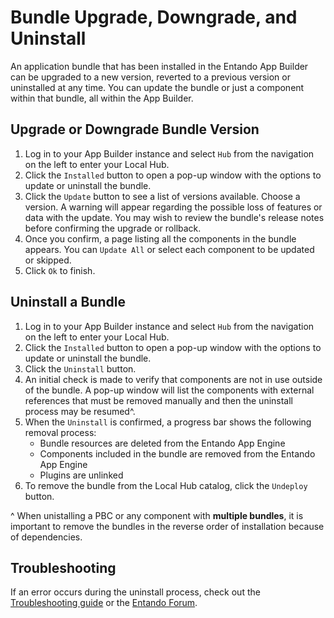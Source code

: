 # Bundle Upgrade, Downgrade, and Uninstall
An application bundle that has been installed in the Entando App Builder can be upgraded to a new version, reverted to a previous version or uninstalled at any time. You can update the bundle or just a component within that bundle, all within the App Builder. 

## Upgrade or Downgrade Bundle Version

1. Log in to your App Builder instance and select `Hub` from the navigation on the left to enter your Local Hub.
2. Click the `Installed` button to open a pop-up window with the options to update or uninstall the bundle. 
3. Click the `Update` button to see a list of versions available. Choose a version. A warning will appear regarding the possible loss of features or data with the update. You may wish to review the bundle's release notes before confirming the upgrade or rollback. 
4. Once you confirm, a page listing all the components in the bundle appears. You can `Update All` or select each component to be updated or skipped. 
5. Click `Ok` to finish. 

## Uninstall a Bundle
1. Log in to your App Builder instance and select `Hub` from the navigation on the left to enter your Local Hub.
2. Click the `Installed` button to open a pop-up window with the options to update or uninstall the bundle.
3. Click the `Uninstall` button.
4. An initial check is made to verify that components are not in use outside of the bundle. A pop-up window will list the components with external references that must be removed manually and then the uninstall process may be resumed^.
5. When the `Uninstall` is confirmed, a progress bar shows the following removal process:
    - Bundle resources are deleted from the Entando App Engine
    - Components included in the bundle are removed from the Entando App Engine
    - Plugins are unlinked
6. To remove the bundle from the Local Hub catalog, click the `Undeploy` button.

^ When unistalling a PBC or any component with **multiple bundles**, it is important to remove the bundles in the reverse order of installation because of dependencies. 

## Troubleshooting
If an error occurs during the uninstall process, check out the [Troubleshooting guide](./troubleshooting-guide.md) or the [Entando Forum](https://forum.entando.com).



